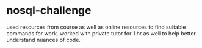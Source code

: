 # nosql-challenge
used resources from course as well as online resources to find suitable commands for work.
worked with private tutor for 1 hr as well to help better understand nuances of code.
